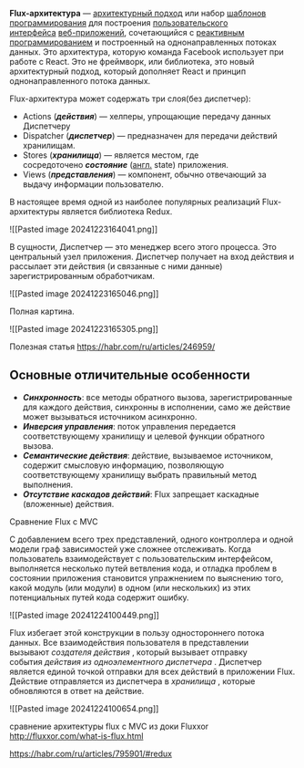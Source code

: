 **Flux-архитектура** — [архитектурный подход](https://ru.wikipedia.org/wiki/%D0%90%D1%80%D1%85%D0%B8%D1%82%D0%B5%D0%BA%D1%82%D1%83%D1%80%D0%B0_%D0%BF%D1%80%D0%BE%D0%B3%D1%80%D0%B0%D0%BC%D0%BC%D0%BD%D0%BE%D0%B3%D0%BE_%D0%BE%D0%B1%D0%B5%D1%81%D0%BF%D0%B5%D1%87%D0%B5%D0%BD%D0%B8%D1%8F "Архитектура программного обеспечения") или набор [шаблонов программирования](https://ru.wikipedia.org/wiki/%D0%A8%D0%B0%D0%B1%D0%BB%D0%BE%D0%BD_%D0%BF%D1%80%D0%BE%D0%B5%D0%BA%D1%82%D0%B8%D1%80%D0%BE%D0%B2%D0%B0%D0%BD%D0%B8%D1%8F "Шаблон проектирования") для построения [пользовательского интерфейса](https://ru.wikipedia.org/wiki/%D0%98%D0%BD%D1%82%D0%B5%D1%80%D1%84%D0%B5%D0%B9%D1%81_%D0%BF%D0%BE%D0%BB%D1%8C%D0%B7%D0%BE%D0%B2%D0%B0%D1%82%D0%B5%D0%BB%D1%8F "Интерфейс пользователя") [веб-приложений](https://ru.wikipedia.org/wiki/%D0%92%D0%B5%D0%B1-%D0%BF%D1%80%D0%B8%D0%BB%D0%BE%D0%B6%D0%B5%D0%BD%D0%B8%D0%B5 "Веб-приложение"), сочетающийся с [реактивным программированием](https://ru.wikipedia.org/wiki/%D0%A0%D0%B5%D0%B0%D0%BA%D1%82%D0%B8%D0%B2%D0%BD%D0%BE%D0%B5_%D0%BF%D1%80%D0%BE%D0%B3%D1%80%D0%B0%D0%BC%D0%BC%D0%B8%D1%80%D0%BE%D0%B2%D0%B0%D0%BD%D0%B8%D0%B5 "Реактивное программирование") и построенный на однонаправленных потоках данных. Это архитектура, которую команда Facebook использует при работе с React. Это не фреймворк, или библиотека, это новый архитектурный подход, который дополняет React и принцип однонаправленного потока данных.

 Flux-архитектура может содержать три слоя(без диспетчер):
- Actions (_**действия**_) — хелперы, упрощающие передачу данных Диспетчеру
- Dispatcher (_**диспетчер**_) — предназначен для передачи действий хранилищам.
- Stores (_**хранилища**_) — является местом, где сосредоточено _**состояние**_ ([англ.](https://ru.wikipedia.org/wiki/%D0%90%D0%BD%D0%B3%D0%BB%D0%B8%D0%B9%D1%81%D0%BA%D0%B8%D0%B9_%D1%8F%D0%B7%D1%8B%D0%BA "Английский язык") state) приложения.
- Views (_**представления**_) — компонент, обычно отвечающий за выдачу информации пользователю.

В настоящее время одной из наиболее популярных реализаций Flux-архитектуры является библиотека Redux.

![[Pasted image 20241223164041.png]]

В сущности, Диспетчер — это менеджер всего этого процесса. Это центральный узел приложения. Диспетчер получает на вход действия и рассылает эти действия (и связанные с ними данные) зарегистрированным обработчикам.

![[Pasted image 20241223165046.png]]

Полная картина.

![[Pasted image 20241223165305.png]]

Полезная статья https://habr.com/ru/articles/246959/

## Основные отличительные особенности

- _**Синхронность**_: все методы обратного вызова, зарегистрированные для каждого действия, синхронны в исполнении, само же действие может вызываться источником асинхронно.
- _**Инверсия управления**_: поток управления передается соответствующему хранилищу и целевой функции обратного вызова.
- _**Семантические действия**_: действие, вызываемое источником, содержит смысловую информацию, позволяющую соответствующему хранилищу выбрать правильный метод выполнения.
- _**Отсутствие каскадов действий**_: Flux запрещает каскадные (вложенные) действия.

Сравнение Flux с MVC

С добавлением всего трех представлений, одного контроллера и одной модели граф зависимостей уже сложнее отслеживать. Когда пользователь взаимодействует с пользовательским интерфейсом, выполняется несколько путей ветвления кода, и отладка проблем в состоянии приложения становится упражнением по выяснению того, какой модуль (или модули) в одном (или нескольких) из этих потенциальных путей кода содержит ошибку.

![[Pasted image 20241224100449.png]]

Flux избегает этой конструкции в пользу одностороннего потока данных. Все взаимодействия пользователя в представлении вызывают _создателя действия_ , который вызывает отправку события _действия из одноэлементного_ _диспетчера_ . Диспетчер является единой точкой отправки для всех действий в приложении Flux. Действие отправляется из диспетчера в _хранилища_ , которые обновляются в ответ на действие.

![[Pasted image 20241224100654.png]]

сравнение архитектуры flux c MVC из доки Fluxxor http://fluxxor.com/what-is-flux.html


https://habr.com/ru/articles/795901/#redux